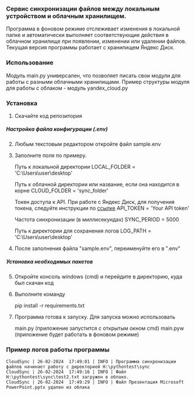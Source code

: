 ### Сервис синхронизации файлов между локальным устройством и облачным хранилищем.
Программа в фоновом режиме отслеживает изменения в локальной папке и автоматически 
выполняет соответствующие действия в облачном хранилище при появлении, изменении или удалении файлов. 
Текущая версия программы работает с хранилищем Яндекс Диск. 
### Использование
Модуль main.py универсален, что позволяет писать свои модули для работы с разными облачными хранилищами.
Пример структуры модуля для работы с облаком - модуль yandex_cloud.py

### Установка
1. Скачайте код репозитория
##### Настройка файла конфигурации (.env)
2. Любым текстовым редактором откройте файл sample.env
3. Заполните поля по примеру.

        
    Путь к локальной директории
    LOCAL_FOLDER = 'C:\Users\user\desktop'
     
    Путь к облачной директории или название, если она находится в корне
    CLOUD_FOLDER = 'sync_folder'  
     
    Токен доступа к API. При работе с Яндекс Диск, для получения токена, 
    следуйте инструкции по [ссылке](https://yandex.ru/dev/disk-api/doc/ru/concepts/quickstart#oauth)
    API_TOKEN = 'Your API token'  
    
    Частота синхронизации (в миллисекундах)
    SYNC_PERIOD = 5000
    
    Путь к директории для сохранения логов
    LOG_PATH = 'C:\Users\user\desktop'
4. После заполнения файла "sample.env", переименуйте его в ".env"

##### Установка необходимых пакетов
5. Откройте консоль windows (cmd) и перейдите в директорию, куда был скачан код
6. Выполните команду


    pip install -r requirements.txt
7. Программа готова к запуску. Для запуска можно использовать 


    main.py (приложение запустится с открытым окном cmd)
    main.pyw (приложение будет работать в фоновом режиме)

### Пример логов работы программы


    CloudSync | 26-02-2024  17:49:01 | INFO | Программа синхронизации файлов начинает работу с директорией H:\pythontest\sync
    CloudSync | 26-02-2024  17:49:16 | INFO | Файл H:\pythontest\sync\test2.txt загружен в облако.
    CloudSync | 26-02-2024  17:49:29 | INFO | Файл Презентация Microsoft PowerPoint.pptx удален из облака
